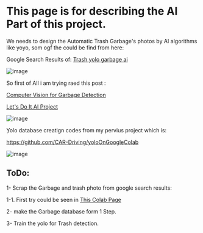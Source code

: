 # This page is for describing the AI Part of this project.

We needs to design the Automatic Trash Garbage's photos by AI algorithms like yoyo, som ogf the could be find from here:

Google Search Results of: [Trash yolo garbage ai](https://www.google.com/search?q=trash+yolo+garbage+ai&tbm=isch&ved=2ahUKEwip2YmDh4rwAhUGHBoKHXNKDO8Q2-cCegQIABAA&oq=trash+yolo+garbage+ai&gs_lcp=CgNpbWcQA1DLxAFY4csBYPnOAWgAcAB4AIABkwKIAYoGkgEDMi0zmAEAoAEBqgELZ3dzLXdpei1pbWfAAQE&sclient=img&ei=ZlV9YKmOO4a4aPOUsfgO&bih=887&biw=804&client=opera&hs=dNU)

![image](https://user-images.githubusercontent.com/6679151/115223039-9c67b600-a120-11eb-8698-085b03c68bed.png)

So first of All i am trying raed this post :

[Computer Vision for Garbage Detection](https://medium.com/ramudroid/computer-vision-for-garbage-detection-136029142b3c)

[Let's Do It AI Project](https://opendata.letsdoitworld.org/#/ai)

![image](https://user-images.githubusercontent.com/6679151/115226478-8825b800-a124-11eb-84f3-7e64e1a7adad.png)


ِYolo database creatign codes from my pervius project which is:

https://github.com/CAR-Driving/yoloOnGoogleColab

![image](https://user-images.githubusercontent.com/6679151/115223611-3c254400-a121-11eb-8353-1cb38edf2bfd.png)

## ToDo:

1- Scrap the Garbage and trash photo from google search results:

 1-1. First try could be seen in [This Colab Page](http://colab.research.google.com/github/Startup-Data/SatLunNeh/blob/master/AI%20Parts/Yoututbe_scraping_by_colab.ipynb)
 
2- make the Garbage database form 1 Step.

3- Train the yolo for Trash detection.
